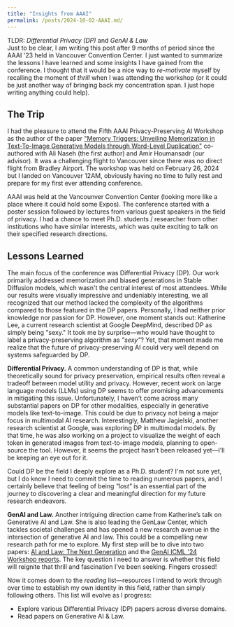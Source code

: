 ```yaml
---
title: "Insights from AAAI"
permalink: /posts/2024-10-02-AAAI.md/
---
```


TLDR: *Differential Privacy (DP)*  and *GenAI & Law*<br>
Just to be clear, I am writing this post after 9 months of period since the AAAI '23 held in Vancouver Convention Center. I just wanted to summarize the lessons I have learned and some insights I have gained from the conference. I thought that it would be a nice way to *re-motivate* myself by recalling the moment of *thrill* when I was attending the workshop (or it could be just another way of bringing back my concentration span. I just hope writing anything could help). 

## The Trip
I had the pleasure to attend the Fifth AAAI Privacy-Preserving AI Workshop as the author of the paper ["Memory Triggers: Unveiling Memorization in Text-To-Image Generative Models through Word-Level Duplication"](https://arxiv.org/pdf/2312.03692) co-authored with Ali Naseh (the first author) and Amir Houmansadr (our advisor). It was a challenging flight to Vancouver since there was no direct flight from Bradley Airport. The workshop was held on February 26, 2024 but I landed on Vancouver 12AM, obviously having no time to fully rest and prepare for my first ever attending conference. 

AAAI was held at the Vancounver Convention Center (looking more like a place where it could hold some Expos). The conference started with a poster session followed by lectures from various guest speakers in the field of privacy. I had a chance to meet Ph.D. students / researcher from other institutions who have similar interests, which was quite exciting to talk on their specified research directions.  

## Lessons Learned
The main focus of the conference was Differential Privacy (DP). Our work primarily addressed memorization and biased generations in Stable Diffusion models, which wasn't the central interest of most attendees. While our results were visually impressive and undeniably interesting, we all recognized that our method lacked the complexity of the algorithms compared to those featured in the DP papers. Personally, I had neither prior knowledge nor passion for DP. However, one moment stands out: Katherine Lee, a current research scientist at Google DeepMind, described DP as simply being "sexy." It took me by surprise—who would have thought to label a privacy-preserving algorithm as *"sexy"*? Yet, that moment made me realize that the future of privacy-preserving AI could very well depend on systems safeguarded by DP.

**Differential Privacy.** A common understanding of DP is that, while theoretically sound for privacy preservation, empirical results often reveal a tradeoff between model utility and privacy. However, recent work on large language models (LLMs) using DP seems to offer promising advancements in mitigating this issue. Unfortunately, I haven’t come across many substantial papers on DP for other modalities, especially in generative models like text-to-image. This could be due to privacy not being a major focus in multimodal AI research. Interestingly, Matthew Jagielski, another research scientist at Google, was exploring DP in multimodal models. By that time, he was also working on a project to visualize the weight of each token in generated images from text-to-image models, planning to open-source the tool. However, it seems the project hasn’t been released yet—I'll be keeping an eye out for it. 

Could DP be the field I deeply explore as a Ph.D. student? I'm not sure yet, but I do know I need to commit the time to reading numerous papers, and I certainly believe that feeling of being *"lost"* is an essential part of the journey to discovering a clear and meaningful direction for my future research endeavors.  

**GenAI and Law.** Another intriguing direction came from Katherine’s talk on Generative AI and Law. She is also leading the GenLaw Center, which tackles societal challenges and has opened a new research avenue in the intersection of generative AI and law. This could be a compelling new research path for me to explore. My first step will be to dive into two papers: [AI and Law: The Next Generation](https://www.researchgate.net/profile/A-Cooper-2/publication/372251056_AI_and_Law_The_Next_Generation_An_explainer_series/links/64ad12b7b9ed6874a51152ec/AI-and-Law-The-Next-Generation-An-explainer-series.pdf) and the [GenAI ICML '24 Workshop reports](https://blog.genlaw.org/2023-report.pdf). The key question I need to answer is whether this field will reignite that thrill and fascination I’ve been seeking. Fingers crossed! 

Now it comes down to the *reading* list—resources I intend to work through over time to establish my own identity in this field, rather than simply following others. This list will evolve as I progress:

* Explore various Differential Privacy (DP) papers across diverse domains.
* Read papers on Generative AI & Law.